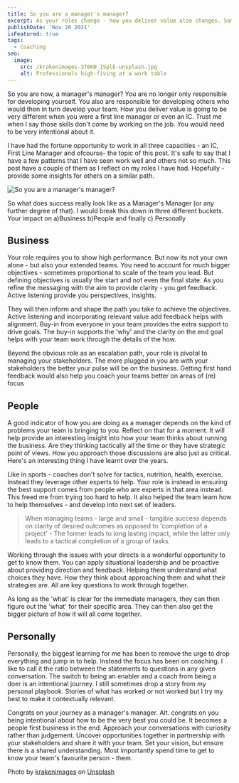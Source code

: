 ```yaml
---
title: So you are a manager's manager?
excerpt: As your roles change - how you deliver value also changes. Sometimes in unfamiliar ways and that takes intentionality to realign. This post covers some ideas and lessons learnt along the way
publishDate: 'Nov 20 2021'
isFeatured: true
tags:
  - Coaching
seo:
  image:
    src: /krakenimages-376KN_ISplE-unsplash.jpg
    alt: Professionals high-fiving at a work table
---
```


So you are now, a manager's manager? You are no longer only responsible for developing yourself. You also are responsible for developing others who would then in turn develop your team. How you deliver value is going to be very different when you were a first line manager or even an IC. Trust me when I say those skills don't come by working on the job. You would need to be very intentional about it.
 
I have had the fortune opportunity to work in all three capacities - an IC, First Line Manager and ofcourse- the topic of this post. It's safe to say that I have a few patterns that I have seen work well and others not so much. This post have a couple of them as I reflect on my roles I have had. Hopefully - provide some insights for others on a similar path.


![So you are a manager's manager?](/krakenimages-376KN_ISplE-unsplash.jpg)

So what does success really look like as a Manager's Manager (or any further degree of that). I would break this down in three different buckets. Your impact on a)Business b)People and finally c) Personally

## Business
Your role requires you to show high performance. But now its not your own alone - but also your extended teams. You need to account for much bigger objectives - sometimes proportional to scale of the team you lead. But defining objectives is usually  the start and  not even the final state. As you refine the messaging with the aim to provide clarity - you get feedback. Active listening provide you perspectives, insights. 

They will then inform and shape the path you take to achieve the objectives. Active listening and incorporating relevant value add feedback helps with alignment. Buy-in from everyone in your team provides the extra support to drive goals. The buy-in supports the 'why' and the clarity on the end goal helps with your team work through the details of the how. 

Beyond the obvious role as an escalation path, your role is pivotal to managing your stakeholders. The more plugged in you are with your stakeholders the better your pulse will be on the business. Getting first hand feedback would also help you coach your teams better on areas of (re) focus

## People
A good indicator of how you are doing as a manager depends on the kind of problems your team is bringing to you. Reflect on that for a moment. It will help provide an interesting insight into how your team thinks about running the business. Are they thinking tactically all the time or they have strategic point of views. How you approach those discussions are also just as critical. Here's an interesting thing I have learnt over the years. 

Like in sports - coaches don't solve for tactics, nutrition, health, exercise. Instead they leverage other experts to help. Your role is instead in ensuring the best support comes from people who are experts in that area instead. This freed me from trying too hard to help. It also helped the team learn how to help themselves - and develop into next set of leaders. 

> When managing teams - large and small - tangible success depends on clarity of desired outcomes as opposed to 'completion of a project' - The former leads to long lasting impact, while the latter only leads to a tactical completion of a group of tasks.

Working through the issues with your directs is a wonderful opportunity to get to know them. You can apply situational leadership and be proactive about providing direction and feedback. Helping them understand what choices they have. How they think about approaching them and what their strategies are. All are key questions to work through together. 

As long as the 'what' is clear for the immediate managers, they can then figure out the 'what' for their specific area. They can then also get the bigger picture of how it will all come together. 

## Personally
Personally, the biggest learning for me has been to remove the urge to drop everything and jump in to help. Instead the focus has been on coaching. I like to call it the ratio between the statements to questions in any given conversation. The switch to being an enabler and a coach from being a doer is an intentional journey. I still sometimes drop a story from my personal playbook. Stories of what has worked or not worked but I try my best to make it contextually relevant. 

Congrats on your journey as a manager's manager. Alt. congrats on you being intentional about how to be the very best you could be. It becomes a people first business in the end. Approach your conversations with curiosity rather than judgement. Uncover opportunities together in partnership with your stakeholders and share it with your team. Set your vision, but ensure there is a shared understanding. Most importantly spend time to get to know your team's favourite person - them.

Photo by <a href="https://unsplash.com/@krakenimages?utm_source=unsplash&utm_medium=referral&utm_content=creditCopyText">krakenimages</a> on <a href="https://unsplash.com/?utm_source=unsplash&utm_medium=referral&utm_content=creditCopyText">Unsplash</a>
  